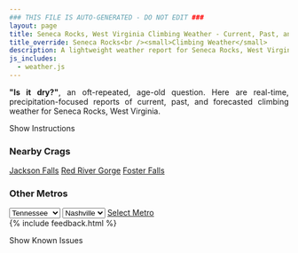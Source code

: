 ```yaml
---
### THIS FILE IS AUTO-GENERATED - DO NOT EDIT ###
layout: page
title: Seneca Rocks, West Virginia Climbing Weather - Current, Past, and Forecasted Report
title_override: Seneca Rocks<br /><small>Climbing Weather</small>
description: A lightweight weather report for Seneca Rocks, West Virginia. Optimized for slow internet connections.
js_includes:
  - weather.js
---
```


<section class="measure center lh-copy f5-ns f6 ph2 mv4" style="text-align: justify;">
<strong>"Is it dry?"</strong>, an oft-repeated, age-old question. Here are real-time,
precipitation-focused reports of current, past, and forecasted climbing weather for Seneca Rocks, West Virginia.
</section>

<p id="settings-toggle" class="mw5 b center tc hover-light-red black-70 pointer">Show Instructions</p>
<section id="settings" class="overflow-hidden" style="display:none;">
    <div class="mv2 ph2 center">
        <div class="fn f6 tc pv2">
            <p class="measure lh-copy center"><strong>Show/hide hourly forecasts</strong> by clicking the desired day.</p>
            <hr class="mw5 p0 mv2 o-60 b0 bt b--light-red light-red bg-light-red">
            <p class="measure lh-copy center"><strong>Current and Past conditions</strong> are measured by the nearest weather station. <strong>Forecast conditions</strong> are calculated and polled separately.</p>
            <hr class="mw5 p0 mv2 o-60 b0 bt b--light-red light-red bg-light-red">
            <p class="measure lh-copy center"><strong>Having issues?</strong> Try <a id="clear-cache" class="no-underline relative fancy-link light-red hover-light-red" href="#">clearing the local cache</a>.</p>
            <hr class="mw5 p0 mv2 o-60 b0 bt b--light-red light-red bg-light-red">
            <p class="measure lh-copy center">Weather data sourced from <a class="no-underline fancy-link relative light-red" target="_blank" href="https://www.weather.gov/documentation/services-web-api">weather.gov</a>.</p>
        </div>
    </div>
</section>
<section id="weather" data-crag="seneca-rocks-west-virginia" class="mv4-ns mv3 ph2 center"></section>
<section id="nearby" class="tc lh-copy">
  <h3>Nearby Crags</h3>
<a class="nowrap no-underline fancy-link relative light-red mh3" href="/crags/jackson-falls-illinois-weather.html">Jackson Falls</a>
<a class="nowrap no-underline fancy-link relative light-red mh3" href="/crags/red-river-gorge-kentucky-weather.html">Red River Gorge</a>
<a class="nowrap no-underline fancy-link relative light-red mh3" href="/crags/foster-falls-tennessee-weather.html">Foster Falls</a>
</section>
<section id="nearby" class="tc lh-copy">
  <h3>Other Metros</h3>
  <select class="ma1 bg-near-white pa2" id="stateSel">
    <option value="Texas">Texas</option>
    <option value="Washington">Washington</option>
    <option value="Colorado">Colorado</option>
    <option value="Tennessee" selected>Tennessee</option>
    <option value="Utah">Utah</option>
    <option value="California">California</option>
  </select>
  <select class="ma1 bg-near-white pa2" id="citySel">
    <option value="Nashville" selected>Nashville</option>
  </select>
  <a id="selectMetro" class="f6 link dim ph3 pv2 ma1 dib white bg-light-red" href="/crags/nashville-tennessee-weather.html">Select Metro</a>
  <script>
    var states = [];
    states["Texas"] = "Austin"
    states["Washington"] = "Seattle"
    states["Colorado"] = "Denver"
    states["Tennessee"] = "Nashville"
    states["Utah"] = "Salt Lake City"
    states["California"] = "San Francisco|Los Angeles"
  </script>
</section>
{% include feedback.html %}
<p id="issues-toggle" class="mw5 b center tc hover-light-red black-70 pointer">Show Known Issues</p>
<section id="issues" class="overflow-hidden tc f6">
</section>

<script>
  var weekly_LWX_14_57 = {"updated":"2020-12-27T08:46:32+00:00","units":"us","forecastGenerator":"BaselineForecastGenerator","generatedAt":"2020-12-27T08:56:16+00:00","updateTime":"2020-12-27T08:46:32+00:00","validTimes":"2020-12-27T02:00:00+00:00/P7DT23H","elevation":{"value":631.8504,"unitCode":"unit:m"},"periods":[{"number":1,"name":"Overnight","startTime":"2020-12-27T03:00:00-05:00","endTime":"2020-12-27T06:00:00-05:00","isDaytime":false,"temperature":17,"temperatureUnit":"F","temperatureTrend":null,"windSpeed":"7 mph","windDirection":"W","icon":"https://api.weather.gov/icons/land/night/bkn?size=medium","shortForecast":"Mostly Cloudy","detailedForecast":"Mostly cloudy, with a low around 17. West wind around 7 mph."},{"number":2,"name":"Sunday","startTime":"2020-12-27T06:00:00-05:00","endTime":"2020-12-27T18:00:00-05:00","isDaytime":true,"temperature":47,"temperatureUnit":"F","temperatureTrend":"falling","windSpeed":"5 mph","windDirection":"S","icon":"https://api.weather.gov/icons/land/day/sct?size=medium","shortForecast":"Mostly Sunny","detailedForecast":"Mostly sunny. High near 47, with temperatures falling to around 40 in the afternoon. South wind around 5 mph."},{"number":3,"name":"Sunday Night","startTime":"2020-12-27T18:00:00-05:00","endTime":"2020-12-28T06:00:00-05:00","isDaytime":false,"temperature":32,"temperatureUnit":"F","temperatureTrend":null,"windSpeed":"5 to 9 mph","windDirection":"SW","icon":"https://api.weather.gov/icons/land/night/bkn/rain_showers,30?size=medium","shortForecast":"Mostly Cloudy then Scattered Rain Showers","detailedForecast":"Scattered rain showers after 4am. Mostly cloudy, with a low around 32. Southwest wind 5 to 9 mph. Chance of precipitation is 30%."},{"number":4,"name":"Monday","startTime":"2020-12-28T06:00:00-05:00","endTime":"2020-12-28T18:00:00-05:00","isDaytime":true,"temperature":45,"temperatureUnit":"F","temperatureTrend":null,"windSpeed":"13 mph","windDirection":"W","icon":"https://api.weather.gov/icons/land/day/rain_showers,30?size=medium","shortForecast":"Scattered Rain Showers","detailedForecast":"Scattered rain showers. Partly sunny, with a high near 45. West wind around 13 mph, with gusts as high as 22 mph. Chance of precipitation is 30%."},{"number":5,"name":"Monday Night","startTime":"2020-12-28T18:00:00-05:00","endTime":"2020-12-29T06:00:00-05:00","isDaytime":false,"temperature":23,"temperatureUnit":"F","temperatureTrend":null,"windSpeed":"7 to 10 mph","windDirection":"W","icon":"https://api.weather.gov/icons/land/night/snow,30/snow,20?size=medium","shortForecast":"Scattered Rain And Snow Showers","detailedForecast":"Scattered rain showers before 7pm, then scattered rain and snow showers. Mostly cloudy, with a low around 23. West wind 7 to 10 mph. Chance of precipitation is 30%."},{"number":6,"name":"Tuesday","startTime":"2020-12-29T06:00:00-05:00","endTime":"2020-12-29T18:00:00-05:00","isDaytime":true,"temperature":33,"temperatureUnit":"F","temperatureTrend":null,"windSpeed":"3 to 8 mph","windDirection":"NW","icon":"https://api.weather.gov/icons/land/day/snow,20/few?size=medium","shortForecast":"Isolated Snow Showers then Sunny","detailedForecast":"Isolated snow showers before 7am. Sunny, with a high near 33. Chance of precipitation is 20%."},{"number":7,"name":"Tuesday Night","startTime":"2020-12-29T18:00:00-05:00","endTime":"2020-12-30T06:00:00-05:00","isDaytime":false,"temperature":20,"temperatureUnit":"F","temperatureTrend":null,"windSpeed":"2 to 7 mph","windDirection":"SE","icon":"https://api.weather.gov/icons/land/night/sct?size=medium","shortForecast":"Partly Cloudy","detailedForecast":"Partly cloudy, with a low around 20."},{"number":8,"name":"Wednesday","startTime":"2020-12-30T06:00:00-05:00","endTime":"2020-12-30T18:00:00-05:00","isDaytime":true,"temperature":43,"temperatureUnit":"F","temperatureTrend":null,"windSpeed":"6 to 12 mph","windDirection":"S","icon":"https://api.weather.gov/icons/land/day/bkn?size=medium","shortForecast":"Partly Sunny","detailedForecast":"Partly sunny, with a high near 43."},{"number":9,"name":"Wednesday Night","startTime":"2020-12-30T18:00:00-05:00","endTime":"2020-12-31T06:00:00-05:00","isDaytime":false,"temperature":34,"temperatureUnit":"F","temperatureTrend":null,"windSpeed":"13 mph","windDirection":"S","icon":"https://api.weather.gov/icons/land/night/rain?size=medium","shortForecast":"Slight Chance Light Rain","detailedForecast":"A slight chance of rain after 7pm. Mostly cloudy, with a low around 34."},{"number":10,"name":"Thursday","startTime":"2020-12-31T06:00:00-05:00","endTime":"2020-12-31T18:00:00-05:00","isDaytime":true,"temperature":55,"temperatureUnit":"F","temperatureTrend":null,"windSpeed":"13 mph","windDirection":"S","icon":"https://api.weather.gov/icons/land/day/rain,60/rain_showers,60?size=medium","shortForecast":"Slight Chance Light Rain then Rain Showers Likely","detailedForecast":"A slight chance of rain before 7am, then rain showers likely. Mostly cloudy, with a high near 55. Chance of precipitation is 60%."},{"number":11,"name":"Thursday Night","startTime":"2020-12-31T18:00:00-05:00","endTime":"2021-01-01T06:00:00-05:00","isDaytime":false,"temperature":43,"temperatureUnit":"F","temperatureTrend":null,"windSpeed":"10 to 14 mph","windDirection":"S","icon":"https://api.weather.gov/icons/land/night/rain_showers,90?size=medium","shortForecast":"Rain Showers","detailedForecast":"Rain showers. Mostly cloudy, with a low around 43. Chance of precipitation is 90%."},{"number":12,"name":"New Year's Day","startTime":"2021-01-01T06:00:00-05:00","endTime":"2021-01-01T18:00:00-05:00","isDaytime":true,"temperature":52,"temperatureUnit":"F","temperatureTrend":null,"windSpeed":"14 to 17 mph","windDirection":"SW","icon":"https://api.weather.gov/icons/land/day/rain_showers,90/rain_showers,60?size=medium","shortForecast":"Rain Showers","detailedForecast":"Rain showers. Partly sunny, with a high near 52. Chance of precipitation is 90%."},{"number":13,"name":"Friday Night","startTime":"2021-01-01T18:00:00-05:00","endTime":"2021-01-02T06:00:00-05:00","isDaytime":false,"temperature":29,"temperatureUnit":"F","temperatureTrend":null,"windSpeed":"14 mph","windDirection":"W","icon":"https://api.weather.gov/icons/land/night/snow,60/snow?size=medium","shortForecast":"Slight Chance Rain And Snow Showers","detailedForecast":"Rain showers likely before 7pm, then a slight chance of rain and snow showers. Partly cloudy, with a low around 29. Chance of precipitation is 60%."},{"number":14,"name":"Saturday","startTime":"2021-01-02T06:00:00-05:00","endTime":"2021-01-02T18:00:00-05:00","isDaytime":true,"temperature":41,"temperatureUnit":"F","temperatureTrend":null,"windSpeed":"12 mph","windDirection":"W","icon":"https://api.weather.gov/icons/land/day/snow/sct?size=medium","shortForecast":"Slight Chance Rain And Snow Showers then Mostly Sunny","detailedForecast":"A slight chance of rain and snow showers before 7am. Mostly sunny, with a high near 41."}]}
  var hourly_LWX_14_57 = {"@context":["https://geojson.org/geojson-ld/geojson-context.jsonld",{"@version":"1.1","wx":"https://api.weather.gov/ontology#","geo":"http://www.opengis.net/ont/geosparql#","unit":"http://codes.wmo.int/common/unit/","@vocab":"https://api.weather.gov/ontology#"}],"type":"Feature","geometry":{"type":"Polygon","coordinates":[[[-79.3972496,38.8393141],[-79.40051389999999,38.8173131],[-79.37227449999999,38.8147678],[-79.36900429999999,38.8367685],[-79.3972496,38.8393141]]]},"properties":{"updated":"2020-12-27T08:46:32+00:00","units":"us","forecastGenerator":"HourlyForecastGenerator","generatedAt":"2020-12-27T08:56:18+00:00","updateTime":"2020-12-27T08:46:32+00:00","validTimes":"2020-12-27T02:00:00+00:00/P7DT23H","elevation":{"value":631.8504,"unitCode":"unit:m"},"periods":[{"number":1,"name":"","startTime":"2020-12-27T03:00:00-05:00","endTime":"2020-12-27T04:00:00-05:00","isDaytime":false,"temperature":17,"temperatureUnit":"F","temperatureTrend":null,"windSpeed":"7 mph","windDirection":"W","icon":"https://api.weather.gov/icons/land/night/bkn?size=small","shortForecast":"Mostly Cloudy","detailedForecast":""},{"number":2,"name":"","startTime":"2020-12-27T04:00:00-05:00","endTime":"2020-12-27T05:00:00-05:00","isDaytime":false,"temperature":17,"temperatureUnit":"F","temperatureTrend":null,"windSpeed":"7 mph","windDirection":"W","icon":"https://api.weather.gov/icons/land/night/bkn?size=small","shortForecast":"Mostly Cloudy","detailedForecast":""},{"number":3,"name":"","startTime":"2020-12-27T05:00:00-05:00","endTime":"2020-12-27T06:00:00-05:00","isDaytime":false,"temperature":17,"temperatureUnit":"F","temperatureTrend":null,"windSpeed":"6 mph","windDirection":"W","icon":"https://api.weather.gov/icons/land/night/bkn?size=small","shortForecast":"Mostly Cloudy","detailedForecast":""},{"number":4,"name":"","startTime":"2020-12-27T06:00:00-05:00","endTime":"2020-12-27T07:00:00-05:00","isDaytime":true,"temperature":17,"temperatureUnit":"F","temperatureTrend":null,"windSpeed":"5 mph","windDirection":"SW","icon":"https://api.weather.gov/icons/land/day/bkn?size=small","shortForecast":"Mostly Cloudy","detailedForecast":""},{"number":5,"name":"","startTime":"2020-12-27T07:00:00-05:00","endTime":"2020-12-27T08:00:00-05:00","isDaytime":true,"temperature":23,"temperatureUnit":"F","temperatureTrend":null,"windSpeed":"3 mph","windDirection":"SW","icon":"https://api.weather.gov/icons/land/day/bkn?size=small","shortForecast":"Partly Sunny","detailedForecast":""},{"number":6,"name":"","startTime":"2020-12-27T08:00:00-05:00","endTime":"2020-12-27T09:00:00-05:00","isDaytime":true,"temperature":25,"temperatureUnit":"F","temperatureTrend":null,"windSpeed":"3 mph","windDirection":"SW","icon":"https://api.weather.gov/icons/land/day/sct?size=small","shortForecast":"Mostly Sunny","detailedForecast":""},{"number":7,"name":"","startTime":"2020-12-27T09:00:00-05:00","endTime":"2020-12-27T10:00:00-05:00","isDaytime":true,"temperature":29,"temperatureUnit":"F","temperatureTrend":null,"windSpeed":"3 mph","windDirection":"SW","icon":"https://api.weather.gov/icons/land/day/sct?size=small","shortForecast":"Mostly Sunny","detailedForecast":""},{"number":8,"name":"","startTime":"2020-12-27T10:00:00-05:00","endTime":"2020-12-27T11:00:00-05:00","isDaytime":true,"temperature":33,"temperatureUnit":"F","temperatureTrend":null,"windSpeed":"3 mph","windDirection":"S","icon":"https://api.weather.gov/icons/land/day/few?size=small","shortForecast":"Sunny","detailedForecast":""},{"number":9,"name":"","startTime":"2020-12-27T11:00:00-05:00","endTime":"2020-12-27T12:00:00-05:00","isDaytime":true,"temperature":38,"temperatureUnit":"F","temperatureTrend":null,"windSpeed":"3 mph","windDirection":"S","icon":"https://api.weather.gov/icons/land/day/few?size=small","shortForecast":"Sunny","detailedForecast":""},{"number":10,"name":"","startTime":"2020-12-27T12:00:00-05:00","endTime":"2020-12-27T13:00:00-05:00","isDaytime":true,"temperature":41,"temperatureUnit":"F","temperatureTrend":null,"windSpeed":"5 mph","windDirection":"S","icon":"https://api.weather.gov/icons/land/day/few?size=small","shortForecast":"Sunny","detailedForecast":""},{"number":11,"name":"","startTime":"2020-12-27T13:00:00-05:00","endTime":"2020-12-27T14:00:00-05:00","isDaytime":true,"temperature":44,"temperatureUnit":"F","temperatureTrend":null,"windSpeed":"5 mph","windDirection":"S","icon":"https://api.weather.gov/icons/land/day/few?size=small","shortForecast":"Sunny","detailedForecast":""},{"number":12,"name":"","startTime":"2020-12-27T14:00:00-05:00","endTime":"2020-12-27T15:00:00-05:00","isDaytime":true,"temperature":45,"temperatureUnit":"F","temperatureTrend":null,"windSpeed":"5 mph","windDirection":"S","icon":"https://api.weather.gov/icons/land/day/few?size=small","shortForecast":"Sunny","detailedForecast":""},{"number":13,"name":"","startTime":"2020-12-27T15:00:00-05:00","endTime":"2020-12-27T16:00:00-05:00","isDaytime":true,"temperature":45,"temperatureUnit":"F","temperatureTrend":null,"windSpeed":"5 mph","windDirection":"S","icon":"https://api.weather.gov/icons/land/day/few?size=small","shortForecast":"Sunny","detailedForecast":""},{"number":14,"name":"","startTime":"2020-12-27T16:00:00-05:00","endTime":"2020-12-27T17:00:00-05:00","isDaytime":true,"temperature":43,"temperatureUnit":"F","temperatureTrend":null,"windSpeed":"5 mph","windDirection":"SE","icon":"https://api.weather.gov/icons/land/day/few?size=small","shortForecast":"Sunny","detailedForecast":""},{"number":15,"name":"","startTime":"2020-12-27T17:00:00-05:00","endTime":"2020-12-27T18:00:00-05:00","isDaytime":true,"temperature":40,"temperatureUnit":"F","temperatureTrend":null,"windSpeed":"5 mph","windDirection":"S","icon":"https://api.weather.gov/icons/land/day/few?size=small","shortForecast":"Sunny","detailedForecast":""},{"number":16,"name":"","startTime":"2020-12-27T18:00:00-05:00","endTime":"2020-12-27T19:00:00-05:00","isDaytime":false,"temperature":37,"temperatureUnit":"F","temperatureTrend":null,"windSpeed":"5 mph","windDirection":"S","icon":"https://api.weather.gov/icons/land/night/few?size=small","shortForecast":"Mostly Clear","detailedForecast":""},{"number":17,"name":"","startTime":"2020-12-27T19:00:00-05:00","endTime":"2020-12-27T20:00:00-05:00","isDaytime":false,"temperature":35,"temperatureUnit":"F","temperatureTrend":null,"windSpeed":"5 mph","windDirection":"S","icon":"https://api.weather.gov/icons/land/night/sct?size=small","shortForecast":"Partly Cloudy","detailedForecast":""},{"number":18,"name":"","startTime":"2020-12-27T20:00:00-05:00","endTime":"2020-12-27T21:00:00-05:00","isDaytime":false,"temperature":34,"temperatureUnit":"F","temperatureTrend":null,"windSpeed":"5 mph","windDirection":"S","icon":"https://api.weather.gov/icons/land/night/sct?size=small","shortForecast":"Partly Cloudy","detailedForecast":""},{"number":19,"name":"","startTime":"2020-12-27T21:00:00-05:00","endTime":"2020-12-27T22:00:00-05:00","isDaytime":false,"temperature":34,"temperatureUnit":"F","temperatureTrend":null,"windSpeed":"6 mph","windDirection":"S","icon":"https://api.weather.gov/icons/land/night/bkn?size=small","shortForecast":"Mostly Cloudy","detailedForecast":""},{"number":20,"name":"","startTime":"2020-12-27T22:00:00-05:00","endTime":"2020-12-27T23:00:00-05:00","isDaytime":false,"temperature":34,"temperatureUnit":"F","temperatureTrend":null,"windSpeed":"6 mph","windDirection":"S","icon":"https://api.weather.gov/icons/land/night/bkn?size=small","shortForecast":"Mostly Cloudy","detailedForecast":""},{"number":21,"name":"","startTime":"2020-12-27T23:00:00-05:00","endTime":"2020-12-28T00:00:00-05:00","isDaytime":false,"temperature":35,"temperatureUnit":"F","temperatureTrend":null,"windSpeed":"7 mph","windDirection":"S","icon":"https://api.weather.gov/icons/land/night/bkn?size=small","shortForecast":"Mostly Cloudy","detailedForecast":""},{"number":22,"name":"","startTime":"2020-12-28T00:00:00-05:00","endTime":"2020-12-28T01:00:00-05:00","isDaytime":false,"temperature":35,"temperatureUnit":"F","temperatureTrend":null,"windSpeed":"7 mph","windDirection":"S","icon":"https://api.weather.gov/icons/land/night/bkn?size=small","shortForecast":"Mostly Cloudy","detailedForecast":""},{"number":23,"name":"","startTime":"2020-12-28T01:00:00-05:00","endTime":"2020-12-28T02:00:00-05:00","isDaytime":false,"temperature":36,"temperatureUnit":"F","temperatureTrend":null,"windSpeed":"8 mph","windDirection":"S","icon":"https://api.weather.gov/icons/land/night/bkn?size=small","shortForecast":"Mostly Cloudy","detailedForecast":""},{"number":24,"name":"","startTime":"2020-12-28T02:00:00-05:00","endTime":"2020-12-28T03:00:00-05:00","isDaytime":false,"temperature":35,"temperatureUnit":"F","temperatureTrend":null,"windSpeed":"8 mph","windDirection":"SW","icon":"https://api.weather.gov/icons/land/night/bkn?size=small","shortForecast":"Mostly Cloudy","detailedForecast":""},{"number":25,"name":"","startTime":"2020-12-28T03:00:00-05:00","endTime":"2020-12-28T04:00:00-05:00","isDaytime":false,"temperature":37,"temperatureUnit":"F","temperatureTrend":null,"windSpeed":"9 mph","windDirection":"SW","icon":"https://api.weather.gov/icons/land/night/bkn?size=small","shortForecast":"Mostly Cloudy","detailedForecast":""},{"number":26,"name":"","startTime":"2020-12-28T04:00:00-05:00","endTime":"2020-12-28T05:00:00-05:00","isDaytime":false,"temperature":37,"temperatureUnit":"F","temperatureTrend":null,"windSpeed":"9 mph","windDirection":"SW","icon":"https://api.weather.gov/icons/land/night/rain_showers?size=small","shortForecast":"Scattered Rain Showers","detailedForecast":""},{"number":27,"name":"","startTime":"2020-12-28T05:00:00-05:00","endTime":"2020-12-28T06:00:00-05:00","isDaytime":false,"temperature":37,"temperatureUnit":"F","temperatureTrend":null,"windSpeed":"9 mph","windDirection":"SW","icon":"https://api.weather.gov/icons/land/night/rain_showers?size=small","shortForecast":"Scattered Rain Showers","detailedForecast":""},{"number":28,"name":"","startTime":"2020-12-28T06:00:00-05:00","endTime":"2020-12-28T07:00:00-05:00","isDaytime":true,"temperature":38,"temperatureUnit":"F","temperatureTrend":null,"windSpeed":"10 mph","windDirection":"SW","icon":"https://api.weather.gov/icons/land/day/rain_showers?size=small","shortForecast":"Scattered Rain Showers","detailedForecast":""},{"number":29,"name":"","startTime":"2020-12-28T07:00:00-05:00","endTime":"2020-12-28T08:00:00-05:00","isDaytime":true,"temperature":38,"temperatureUnit":"F","temperatureTrend":null,"windSpeed":"10 mph","windDirection":"W","icon":"https://api.weather.gov/icons/land/day/rain_showers?size=small","shortForecast":"Scattered Rain Showers","detailedForecast":""},{"number":30,"name":"","startTime":"2020-12-28T08:00:00-05:00","endTime":"2020-12-28T09:00:00-05:00","isDaytime":true,"temperature":39,"temperatureUnit":"F","temperatureTrend":null,"windSpeed":"10 mph","windDirection":"W","icon":"https://api.weather.gov/icons/land/day/rain_showers?size=small","shortForecast":"Scattered Rain Showers","detailedForecast":""},{"number":31,"name":"","startTime":"2020-12-28T09:00:00-05:00","endTime":"2020-12-28T10:00:00-05:00","isDaytime":true,"temperature":41,"temperatureUnit":"F","temperatureTrend":null,"windSpeed":"12 mph","windDirection":"W","icon":"https://api.weather.gov/icons/land/day/rain_showers?size=small","shortForecast":"Scattered Rain Showers","detailedForecast":""},{"number":32,"name":"","startTime":"2020-12-28T10:00:00-05:00","endTime":"2020-12-28T11:00:00-05:00","isDaytime":true,"temperature":42,"temperatureUnit":"F","temperatureTrend":null,"windSpeed":"12 mph","windDirection":"W","icon":"https://api.weather.gov/icons/land/day/rain_showers?size=small","shortForecast":"Scattered Rain Showers","detailedForecast":""},{"number":33,"name":"","startTime":"2020-12-28T11:00:00-05:00","endTime":"2020-12-28T12:00:00-05:00","isDaytime":true,"temperature":43,"temperatureUnit":"F","temperatureTrend":null,"windSpeed":"12 mph","windDirection":"W","icon":"https://api.weather.gov/icons/land/day/rain_showers?size=small","shortForecast":"Scattered Rain Showers","detailedForecast":""},{"number":34,"name":"","startTime":"2020-12-28T12:00:00-05:00","endTime":"2020-12-28T13:00:00-05:00","isDaytime":true,"temperature":43,"temperatureUnit":"F","temperatureTrend":null,"windSpeed":"13 mph","windDirection":"W","icon":"https://api.weather.gov/icons/land/day/rain_showers?size=small","shortForecast":"Scattered Rain Showers","detailedForecast":""},{"number":35,"name":"","startTime":"2020-12-28T13:00:00-05:00","endTime":"2020-12-28T14:00:00-05:00","isDaytime":true,"temperature":43,"temperatureUnit":"F","temperatureTrend":null,"windSpeed":"13 mph","windDirection":"W","icon":"https://api.weather.gov/icons/land/day/rain_showers?size=small","shortForecast":"Scattered Rain Showers","detailedForecast":""},{"number":36,"name":"","startTime":"2020-12-28T14:00:00-05:00","endTime":"2020-12-28T15:00:00-05:00","isDaytime":true,"temperature":43,"temperatureUnit":"F","temperatureTrend":null,"windSpeed":"13 mph","windDirection":"W","icon":"https://api.weather.gov/icons/land/day/rain_showers?size=small","shortForecast":"Scattered Rain Showers","detailedForecast":""},{"number":37,"name":"","startTime":"2020-12-28T15:00:00-05:00","endTime":"2020-12-28T16:00:00-05:00","isDaytime":true,"temperature":43,"temperatureUnit":"F","temperatureTrend":null,"windSpeed":"12 mph","windDirection":"W","icon":"https://api.weather.gov/icons/land/day/rain_showers?size=small","shortForecast":"Scattered Rain Showers","detailedForecast":""},{"number":38,"name":"","startTime":"2020-12-28T16:00:00-05:00","endTime":"2020-12-28T17:00:00-05:00","isDaytime":true,"temperature":42,"temperatureUnit":"F","temperatureTrend":null,"windSpeed":"12 mph","windDirection":"W","icon":"https://api.weather.gov/icons/land/day/rain_showers?size=small","shortForecast":"Scattered Rain Showers","detailedForecast":""},{"number":39,"name":"","startTime":"2020-12-28T17:00:00-05:00","endTime":"2020-12-28T18:00:00-05:00","isDaytime":true,"temperature":40,"temperatureUnit":"F","temperatureTrend":null,"windSpeed":"12 mph","windDirection":"W","icon":"https://api.weather.gov/icons/land/day/rain_showers?size=small","shortForecast":"Scattered Rain Showers","detailedForecast":""},{"number":40,"name":"","startTime":"2020-12-28T18:00:00-05:00","endTime":"2020-12-28T19:00:00-05:00","isDaytime":false,"temperature":38,"temperatureUnit":"F","temperatureTrend":null,"windSpeed":"10 mph","windDirection":"W","icon":"https://api.weather.gov/icons/land/night/rain_showers?size=small","shortForecast":"Scattered Rain Showers","detailedForecast":""},{"number":41,"name":"","startTime":"2020-12-28T19:00:00-05:00","endTime":"2020-12-28T20:00:00-05:00","isDaytime":false,"temperature":36,"temperatureUnit":"F","temperatureTrend":null,"windSpeed":"10 mph","windDirection":"W","icon":"https://api.weather.gov/icons/land/night/snow?size=small","shortForecast":"Scattered Rain And Snow Showers","detailedForecast":""},{"number":42,"name":"","startTime":"2020-12-28T20:00:00-05:00","endTime":"2020-12-28T21:00:00-05:00","isDaytime":false,"temperature":34,"temperatureUnit":"F","temperatureTrend":null,"windSpeed":"10 mph","windDirection":"W","icon":"https://api.weather.gov/icons/land/night/snow?size=small","shortForecast":"Scattered Snow Showers","detailedForecast":""},{"number":43,"name":"","startTime":"2020-12-28T21:00:00-05:00","endTime":"2020-12-28T22:00:00-05:00","isDaytime":false,"temperature":33,"temperatureUnit":"F","temperatureTrend":null,"windSpeed":"9 mph","windDirection":"W","icon":"https://api.weather.gov/icons/land/night/snow?size=small","shortForecast":"Scattered Snow Showers","detailedForecast":""},{"number":44,"name":"","startTime":"2020-12-28T22:00:00-05:00","endTime":"2020-12-28T23:00:00-05:00","isDaytime":false,"temperature":32,"temperatureUnit":"F","temperatureTrend":null,"windSpeed":"9 mph","windDirection":"W","icon":"https://api.weather.gov/icons/land/night/snow?size=small","shortForecast":"Isolated Snow Showers","detailedForecast":""},{"number":45,"name":"","startTime":"2020-12-28T23:00:00-05:00","endTime":"2020-12-29T00:00:00-05:00","isDaytime":false,"temperature":31,"temperatureUnit":"F","temperatureTrend":null,"windSpeed":"8 mph","windDirection":"W","icon":"https://api.weather.gov/icons/land/night/snow?size=small","shortForecast":"Isolated Snow Showers","detailedForecast":""},{"number":46,"name":"","startTime":"2020-12-29T00:00:00-05:00","endTime":"2020-12-29T01:00:00-05:00","isDaytime":false,"temperature":30,"temperatureUnit":"F","temperatureTrend":null,"windSpeed":"7 mph","windDirection":"W","icon":"https://api.weather.gov/icons/land/night/snow?size=small","shortForecast":"Isolated Snow Showers","detailedForecast":""},{"number":47,"name":"","startTime":"2020-12-29T01:00:00-05:00","endTime":"2020-12-29T02:00:00-05:00","isDaytime":false,"temperature":29,"temperatureUnit":"F","temperatureTrend":null,"windSpeed":"7 mph","windDirection":"W","icon":"https://api.weather.gov/icons/land/night/snow?size=small","shortForecast":"Isolated Snow Showers","detailedForecast":""},{"number":48,"name":"","startTime":"2020-12-29T02:00:00-05:00","endTime":"2020-12-29T03:00:00-05:00","isDaytime":false,"temperature":28,"temperatureUnit":"F","temperatureTrend":null,"windSpeed":"8 mph","windDirection":"W","icon":"https://api.weather.gov/icons/land/night/snow?size=small","shortForecast":"Isolated Snow Showers","detailedForecast":""},{"number":49,"name":"","startTime":"2020-12-29T03:00:00-05:00","endTime":"2020-12-29T04:00:00-05:00","isDaytime":false,"temperature":27,"temperatureUnit":"F","temperatureTrend":null,"windSpeed":"9 mph","windDirection":"W","icon":"https://api.weather.gov/icons/land/night/snow?size=small","shortForecast":"Isolated Snow Showers","detailedForecast":""},{"number":50,"name":"","startTime":"2020-12-29T04:00:00-05:00","endTime":"2020-12-29T05:00:00-05:00","isDaytime":false,"temperature":26,"temperatureUnit":"F","temperatureTrend":null,"windSpeed":"10 mph","windDirection":"W","icon":"https://api.weather.gov/icons/land/night/snow?size=small","shortForecast":"Isolated Snow Showers","detailedForecast":""},{"number":51,"name":"","startTime":"2020-12-29T05:00:00-05:00","endTime":"2020-12-29T06:00:00-05:00","isDaytime":false,"temperature":25,"temperatureUnit":"F","temperatureTrend":null,"windSpeed":"9 mph","windDirection":"NW","icon":"https://api.weather.gov/icons/land/night/snow?size=small","shortForecast":"Isolated Snow Showers","detailedForecast":""},{"number":52,"name":"","startTime":"2020-12-29T06:00:00-05:00","endTime":"2020-12-29T07:00:00-05:00","isDaytime":true,"temperature":23,"temperatureUnit":"F","temperatureTrend":null,"windSpeed":"8 mph","windDirection":"NW","icon":"https://api.weather.gov/icons/land/day/snow?size=small","shortForecast":"Isolated Snow Showers","detailedForecast":""},{"number":53,"name":"","startTime":"2020-12-29T07:00:00-05:00","endTime":"2020-12-29T08:00:00-05:00","isDaytime":true,"temperature":23,"temperatureUnit":"F","temperatureTrend":null,"windSpeed":"7 mph","windDirection":"NW","icon":"https://api.weather.gov/icons/land/day/sct?size=small","shortForecast":"Mostly Sunny","detailedForecast":""},{"number":54,"name":"","startTime":"2020-12-29T08:00:00-05:00","endTime":"2020-12-29T09:00:00-05:00","isDaytime":true,"temperature":24,"temperatureUnit":"F","temperatureTrend":null,"windSpeed":"7 mph","windDirection":"NW","icon":"https://api.weather.gov/icons/land/day/sct?size=small","shortForecast":"Mostly Sunny","detailedForecast":""},{"number":55,"name":"","startTime":"2020-12-29T09:00:00-05:00","endTime":"2020-12-29T10:00:00-05:00","isDaytime":true,"temperature":25,"temperatureUnit":"F","temperatureTrend":null,"windSpeed":"8 mph","windDirection":"NW","icon":"https://api.weather.gov/icons/land/day/few?size=small","shortForecast":"Sunny","detailedForecast":""},{"number":56,"name":"","startTime":"2020-12-29T10:00:00-05:00","endTime":"2020-12-29T11:00:00-05:00","isDaytime":true,"temperature":27,"temperatureUnit":"F","temperatureTrend":null,"windSpeed":"8 mph","windDirection":"NW","icon":"https://api.weather.gov/icons/land/day/few?size=small","shortForecast":"Sunny","detailedForecast":""},{"number":57,"name":"","startTime":"2020-12-29T11:00:00-05:00","endTime":"2020-12-29T12:00:00-05:00","isDaytime":true,"temperature":29,"temperatureUnit":"F","temperatureTrend":null,"windSpeed":"8 mph","windDirection":"NW","icon":"https://api.weather.gov/icons/land/day/few?size=small","shortForecast":"Sunny","detailedForecast":""},{"number":58,"name":"","startTime":"2020-12-29T12:00:00-05:00","endTime":"2020-12-29T13:00:00-05:00","isDaytime":true,"temperature":30,"temperatureUnit":"F","temperatureTrend":null,"windSpeed":"8 mph","windDirection":"NW","icon":"https://api.weather.gov/icons/land/day/few?size=small","shortForecast":"Sunny","detailedForecast":""},{"number":59,"name":"","startTime":"2020-12-29T13:00:00-05:00","endTime":"2020-12-29T14:00:00-05:00","isDaytime":true,"temperature":31,"temperatureUnit":"F","temperatureTrend":null,"windSpeed":"7 mph","windDirection":"NW","icon":"https://api.weather.gov/icons/land/day/few?size=small","shortForecast":"Sunny","detailedForecast":""},{"number":60,"name":"","startTime":"2020-12-29T14:00:00-05:00","endTime":"2020-12-29T15:00:00-05:00","isDaytime":true,"temperature":32,"temperatureUnit":"F","temperatureTrend":null,"windSpeed":"6 mph","windDirection":"NW","icon":"https://api.weather.gov/icons/land/day/few?size=small","shortForecast":"Sunny","detailedForecast":""},{"number":61,"name":"","startTime":"2020-12-29T15:00:00-05:00","endTime":"2020-12-29T16:00:00-05:00","isDaytime":true,"temperature":32,"temperatureUnit":"F","temperatureTrend":null,"windSpeed":"6 mph","windDirection":"NW","icon":"https://api.weather.gov/icons/land/day/skc?size=small","shortForecast":"Sunny","detailedForecast":""},{"number":62,"name":"","startTime":"2020-12-29T16:00:00-05:00","endTime":"2020-12-29T17:00:00-05:00","isDaytime":true,"temperature":31,"temperatureUnit":"F","temperatureTrend":null,"windSpeed":"5 mph","windDirection":"NW","icon":"https://api.weather.gov/icons/land/day/skc?size=small","shortForecast":"Sunny","detailedForecast":""},{"number":63,"name":"","startTime":"2020-12-29T17:00:00-05:00","endTime":"2020-12-29T18:00:00-05:00","isDaytime":true,"temperature":29,"temperatureUnit":"F","temperatureTrend":null,"windSpeed":"3 mph","windDirection":"N","icon":"https://api.weather.gov/icons/land/day/skc?size=small","shortForecast":"Sunny","detailedForecast":""},{"number":64,"name":"","startTime":"2020-12-29T18:00:00-05:00","endTime":"2020-12-29T19:00:00-05:00","isDaytime":false,"temperature":27,"temperatureUnit":"F","temperatureTrend":null,"windSpeed":"2 mph","windDirection":"NE","icon":"https://api.weather.gov/icons/land/night/few?size=small","shortForecast":"Mostly Clear","detailedForecast":""},{"number":65,"name":"","startTime":"2020-12-29T19:00:00-05:00","endTime":"2020-12-29T20:00:00-05:00","isDaytime":false,"temperature":25,"temperatureUnit":"F","temperatureTrend":null,"windSpeed":"2 mph","windDirection":"E","icon":"https://api.weather.gov/icons/land/night/few?size=small","shortForecast":"Mostly Clear","detailedForecast":""},{"number":66,"name":"","startTime":"2020-12-29T20:00:00-05:00","endTime":"2020-12-29T21:00:00-05:00","isDaytime":false,"temperature":24,"temperatureUnit":"F","temperatureTrend":null,"windSpeed":"3 mph","windDirection":"E","icon":"https://api.weather.gov/icons/land/night/few?size=small","shortForecast":"Mostly Clear","detailedForecast":""},{"number":67,"name":"","startTime":"2020-12-29T21:00:00-05:00","endTime":"2020-12-29T22:00:00-05:00","isDaytime":false,"temperature":23,"temperatureUnit":"F","temperatureTrend":null,"windSpeed":"5 mph","windDirection":"S","icon":"https://api.weather.gov/icons/land/night/few?size=small","shortForecast":"Mostly Clear","detailedForecast":""},{"number":68,"name":"","startTime":"2020-12-29T22:00:00-05:00","endTime":"2020-12-29T23:00:00-05:00","isDaytime":false,"temperature":23,"temperatureUnit":"F","temperatureTrend":null,"windSpeed":"6 mph","windDirection":"S","icon":"https://api.weather.gov/icons/land/night/few?size=small","shortForecast":"Mostly Clear","detailedForecast":""},{"number":69,"name":"","startTime":"2020-12-29T23:00:00-05:00","endTime":"2020-12-30T00:00:00-05:00","isDaytime":false,"temperature":23,"temperatureUnit":"F","temperatureTrend":null,"windSpeed":"6 mph","windDirection":"S","icon":"https://api.weather.gov/icons/land/night/sct?size=small","shortForecast":"Partly Cloudy","detailedForecast":""},{"number":70,"name":"","startTime":"2020-12-30T00:00:00-05:00","endTime":"2020-12-30T01:00:00-05:00","isDaytime":false,"temperature":23,"temperatureUnit":"F","temperatureTrend":null,"windSpeed":"5 mph","windDirection":"S","icon":"https://api.weather.gov/icons/land/night/sct?size=small","shortForecast":"Partly Cloudy","detailedForecast":""},{"number":71,"name":"","startTime":"2020-12-30T01:00:00-05:00","endTime":"2020-12-30T02:00:00-05:00","isDaytime":false,"temperature":23,"temperatureUnit":"F","temperatureTrend":null,"windSpeed":"5 mph","windDirection":"SE","icon":"https://api.weather.gov/icons/land/night/sct?size=small","shortForecast":"Partly Cloudy","detailedForecast":""},{"number":72,"name":"","startTime":"2020-12-30T02:00:00-05:00","endTime":"2020-12-30T03:00:00-05:00","isDaytime":false,"temperature":23,"temperatureUnit":"F","temperatureTrend":null,"windSpeed":"5 mph","windDirection":"S","icon":"https://api.weather.gov/icons/land/night/sct?size=small","shortForecast":"Partly Cloudy","detailedForecast":""},{"number":73,"name":"","startTime":"2020-12-30T03:00:00-05:00","endTime":"2020-12-30T04:00:00-05:00","isDaytime":false,"temperature":24,"temperatureUnit":"F","temperatureTrend":null,"windSpeed":"5 mph","windDirection":"S","icon":"https://api.weather.gov/icons/land/night/sct?size=small","shortForecast":"Partly Cloudy","detailedForecast":""},{"number":74,"name":"","startTime":"2020-12-30T04:00:00-05:00","endTime":"2020-12-30T05:00:00-05:00","isDaytime":false,"temperature":24,"temperatureUnit":"F","temperatureTrend":null,"windSpeed":"6 mph","windDirection":"S","icon":"https://api.weather.gov/icons/land/night/sct?size=small","shortForecast":"Partly Cloudy","detailedForecast":""},{"number":75,"name":"","startTime":"2020-12-30T05:00:00-05:00","endTime":"2020-12-30T06:00:00-05:00","isDaytime":false,"temperature":24,"temperatureUnit":"F","temperatureTrend":null,"windSpeed":"7 mph","windDirection":"S","icon":"https://api.weather.gov/icons/land/night/bkn?size=small","shortForecast":"Mostly Cloudy","detailedForecast":""},{"number":76,"name":"","startTime":"2020-12-30T06:00:00-05:00","endTime":"2020-12-30T07:00:00-05:00","isDaytime":true,"temperature":24,"temperatureUnit":"F","temperatureTrend":null,"windSpeed":"7 mph","windDirection":"S","icon":"https://api.weather.gov/icons/land/day/bkn?size=small","shortForecast":"Partly Sunny","detailedForecast":""},{"number":77,"name":"","startTime":"2020-12-30T07:00:00-05:00","endTime":"2020-12-30T08:00:00-05:00","isDaytime":true,"temperature":25,"temperatureUnit":"F","temperatureTrend":null,"windSpeed":"6 mph","windDirection":"S","icon":"https://api.weather.gov/icons/land/day/bkn?size=small","shortForecast":"Partly Sunny","detailedForecast":""},{"number":78,"name":"","startTime":"2020-12-30T08:00:00-05:00","endTime":"2020-12-30T09:00:00-05:00","isDaytime":true,"temperature":28,"temperatureUnit":"F","temperatureTrend":null,"windSpeed":"7 mph","windDirection":"S","icon":"https://api.weather.gov/icons/land/day/bkn?size=small","shortForecast":"Partly Sunny","detailedForecast":""},{"number":79,"name":"","startTime":"2020-12-30T09:00:00-05:00","endTime":"2020-12-30T10:00:00-05:00","isDaytime":true,"temperature":30,"temperatureUnit":"F","temperatureTrend":null,"windSpeed":"8 mph","windDirection":"S","icon":"https://api.weather.gov/icons/land/day/bkn?size=small","shortForecast":"Partly Sunny","detailedForecast":""},{"number":80,"name":"","startTime":"2020-12-30T10:00:00-05:00","endTime":"2020-12-30T11:00:00-05:00","isDaytime":true,"temperature":33,"temperatureUnit":"F","temperatureTrend":null,"windSpeed":"9 mph","windDirection":"S","icon":"https://api.weather.gov/icons/land/day/bkn?size=small","shortForecast":"Partly Sunny","detailedForecast":""},{"number":81,"name":"","startTime":"2020-12-30T11:00:00-05:00","endTime":"2020-12-30T12:00:00-05:00","isDaytime":true,"temperature":36,"temperatureUnit":"F","temperatureTrend":null,"windSpeed":"10 mph","windDirection":"S","icon":"https://api.weather.gov/icons/land/day/bkn?size=small","shortForecast":"Partly Sunny","detailedForecast":""},{"number":82,"name":"","startTime":"2020-12-30T12:00:00-05:00","endTime":"2020-12-30T13:00:00-05:00","isDaytime":true,"temperature":38,"temperatureUnit":"F","temperatureTrend":null,"windSpeed":"12 mph","windDirection":"S","icon":"https://api.weather.gov/icons/land/day/bkn?size=small","shortForecast":"Partly Sunny","detailedForecast":""},{"number":83,"name":"","startTime":"2020-12-30T13:00:00-05:00","endTime":"2020-12-30T14:00:00-05:00","isDaytime":true,"temperature":40,"temperatureUnit":"F","temperatureTrend":null,"windSpeed":"12 mph","windDirection":"S","icon":"https://api.weather.gov/icons/land/day/bkn?size=small","shortForecast":"Partly Sunny","detailedForecast":""},{"number":84,"name":"","startTime":"2020-12-30T14:00:00-05:00","endTime":"2020-12-30T15:00:00-05:00","isDaytime":true,"temperature":41,"temperatureUnit":"F","temperatureTrend":null,"windSpeed":"12 mph","windDirection":"S","icon":"https://api.weather.gov/icons/land/day/bkn?size=small","shortForecast":"Partly Sunny","detailedForecast":""},{"number":85,"name":"","startTime":"2020-12-30T15:00:00-05:00","endTime":"2020-12-30T16:00:00-05:00","isDaytime":true,"temperature":41,"temperatureUnit":"F","temperatureTrend":null,"windSpeed":"12 mph","windDirection":"S","icon":"https://api.weather.gov/icons/land/day/bkn?size=small","shortForecast":"Partly Sunny","detailedForecast":""},{"number":86,"name":"","startTime":"2020-12-30T16:00:00-05:00","endTime":"2020-12-30T17:00:00-05:00","isDaytime":true,"temperature":41,"temperatureUnit":"F","temperatureTrend":null,"windSpeed":"12 mph","windDirection":"S","icon":"https://api.weather.gov/icons/land/day/bkn?size=small","shortForecast":"Partly Sunny","detailedForecast":""},{"number":87,"name":"","startTime":"2020-12-30T17:00:00-05:00","endTime":"2020-12-30T18:00:00-05:00","isDaytime":true,"temperature":40,"temperatureUnit":"F","temperatureTrend":null,"windSpeed":"12 mph","windDirection":"S","icon":"https://api.weather.gov/icons/land/day/bkn?size=small","shortForecast":"Partly Sunny","detailedForecast":""},{"number":88,"name":"","startTime":"2020-12-30T18:00:00-05:00","endTime":"2020-12-30T19:00:00-05:00","isDaytime":false,"temperature":38,"temperatureUnit":"F","temperatureTrend":null,"windSpeed":"10 mph","windDirection":"S","icon":"https://api.weather.gov/icons/land/night/bkn?size=small","shortForecast":"Mostly Cloudy","detailedForecast":""},{"number":89,"name":"","startTime":"2020-12-30T19:00:00-05:00","endTime":"2020-12-30T20:00:00-05:00","isDaytime":false,"temperature":37,"temperatureUnit":"F","temperatureTrend":null,"windSpeed":"10 mph","windDirection":"S","icon":"https://api.weather.gov/icons/land/night/rain?size=small","shortForecast":"Slight Chance Light Rain","detailedForecast":""},{"number":90,"name":"","startTime":"2020-12-30T20:00:00-05:00","endTime":"2020-12-30T21:00:00-05:00","isDaytime":false,"temperature":37,"temperatureUnit":"F","temperatureTrend":null,"windSpeed":"12 mph","windDirection":"S","icon":"https://api.weather.gov/icons/land/night/rain?size=small","shortForecast":"Slight Chance Light Rain","detailedForecast":""},{"number":91,"name":"","startTime":"2020-12-30T21:00:00-05:00","endTime":"2020-12-30T22:00:00-05:00","isDaytime":false,"temperature":37,"temperatureUnit":"F","temperatureTrend":null,"windSpeed":"12 mph","windDirection":"S","icon":"https://api.weather.gov/icons/land/night/rain?size=small","shortForecast":"Slight Chance Light Rain","detailedForecast":""},{"number":92,"name":"","startTime":"2020-12-30T22:00:00-05:00","endTime":"2020-12-30T23:00:00-05:00","isDaytime":false,"temperature":38,"temperatureUnit":"F","temperatureTrend":null,"windSpeed":"13 mph","windDirection":"S","icon":"https://api.weather.gov/icons/land/night/rain?size=small","shortForecast":"Slight Chance Light Rain","detailedForecast":""},{"number":93,"name":"","startTime":"2020-12-30T23:00:00-05:00","endTime":"2020-12-31T00:00:00-05:00","isDaytime":false,"temperature":39,"temperatureUnit":"F","temperatureTrend":null,"windSpeed":"13 mph","windDirection":"S","icon":"https://api.weather.gov/icons/land/night/rain?size=small","shortForecast":"Slight Chance Light Rain","detailedForecast":""},{"number":94,"name":"","startTime":"2020-12-31T00:00:00-05:00","endTime":"2020-12-31T01:00:00-05:00","isDaytime":false,"temperature":39,"temperatureUnit":"F","temperatureTrend":null,"windSpeed":"13 mph","windDirection":"S","icon":"https://api.weather.gov/icons/land/night/rain?size=small","shortForecast":"Slight Chance Light Rain","detailedForecast":""},{"number":95,"name":"","startTime":"2020-12-31T01:00:00-05:00","endTime":"2020-12-31T02:00:00-05:00","isDaytime":false,"temperature":40,"temperatureUnit":"F","temperatureTrend":null,"windSpeed":"13 mph","windDirection":"S","icon":"https://api.weather.gov/icons/land/night/rain?size=small","shortForecast":"Slight Chance Light Rain","detailedForecast":""},{"number":96,"name":"","startTime":"2020-12-31T02:00:00-05:00","endTime":"2020-12-31T03:00:00-05:00","isDaytime":false,"temperature":41,"temperatureUnit":"F","temperatureTrend":null,"windSpeed":"13 mph","windDirection":"S","icon":"https://api.weather.gov/icons/land/night/rain?size=small","shortForecast":"Slight Chance Light Rain","detailedForecast":""},{"number":97,"name":"","startTime":"2020-12-31T03:00:00-05:00","endTime":"2020-12-31T04:00:00-05:00","isDaytime":false,"temperature":41,"temperatureUnit":"F","temperatureTrend":null,"windSpeed":"13 mph","windDirection":"S","icon":"https://api.weather.gov/icons/land/night/rain?size=small","shortForecast":"Slight Chance Light Rain","detailedForecast":""},{"number":98,"name":"","startTime":"2020-12-31T04:00:00-05:00","endTime":"2020-12-31T05:00:00-05:00","isDaytime":false,"temperature":42,"temperatureUnit":"F","temperatureTrend":null,"windSpeed":"13 mph","windDirection":"S","icon":"https://api.weather.gov/icons/land/night/rain?size=small","shortForecast":"Slight Chance Light Rain","detailedForecast":""},{"number":99,"name":"","startTime":"2020-12-31T05:00:00-05:00","endTime":"2020-12-31T06:00:00-05:00","isDaytime":false,"temperature":43,"temperatureUnit":"F","temperatureTrend":null,"windSpeed":"13 mph","windDirection":"S","icon":"https://api.weather.gov/icons/land/night/rain?size=small","shortForecast":"Slight Chance Light Rain","detailedForecast":""},{"number":100,"name":"","startTime":"2020-12-31T06:00:00-05:00","endTime":"2020-12-31T07:00:00-05:00","isDaytime":true,"temperature":43,"temperatureUnit":"F","temperatureTrend":null,"windSpeed":"13 mph","windDirection":"S","icon":"https://api.weather.gov/icons/land/day/rain?size=small","shortForecast":"Slight Chance Light Rain","detailedForecast":""},{"number":101,"name":"","startTime":"2020-12-31T07:00:00-05:00","endTime":"2020-12-31T08:00:00-05:00","isDaytime":true,"temperature":44,"temperatureUnit":"F","temperatureTrend":null,"windSpeed":"13 mph","windDirection":"S","icon":"https://api.weather.gov/icons/land/day/rain_showers?size=small","shortForecast":"Rain Showers Likely","detailedForecast":""},{"number":102,"name":"","startTime":"2020-12-31T08:00:00-05:00","endTime":"2020-12-31T09:00:00-05:00","isDaytime":true,"temperature":45,"temperatureUnit":"F","temperatureTrend":null,"windSpeed":"13 mph","windDirection":"S","icon":"https://api.weather.gov/icons/land/day/rain_showers?size=small","shortForecast":"Rain Showers Likely","detailedForecast":""},{"number":103,"name":"","startTime":"2020-12-31T09:00:00-05:00","endTime":"2020-12-31T10:00:00-05:00","isDaytime":true,"temperature":47,"temperatureUnit":"F","temperatureTrend":null,"windSpeed":"12 mph","windDirection":"S","icon":"https://api.weather.gov/icons/land/day/rain_showers?size=small","shortForecast":"Rain Showers Likely","detailedForecast":""},{"number":104,"name":"","startTime":"2020-12-31T10:00:00-05:00","endTime":"2020-12-31T11:00:00-05:00","isDaytime":true,"temperature":49,"temperatureUnit":"F","temperatureTrend":null,"windSpeed":"12 mph","windDirection":"S","icon":"https://api.weather.gov/icons/land/day/rain_showers?size=small","shortForecast":"Rain Showers Likely","detailedForecast":""},{"number":105,"name":"","startTime":"2020-12-31T11:00:00-05:00","endTime":"2020-12-31T12:00:00-05:00","isDaytime":true,"temperature":51,"temperatureUnit":"F","temperatureTrend":null,"windSpeed":"12 mph","windDirection":"S","icon":"https://api.weather.gov/icons/land/day/rain_showers?size=small","shortForecast":"Rain Showers Likely","detailedForecast":""},{"number":106,"name":"","startTime":"2020-12-31T12:00:00-05:00","endTime":"2020-12-31T13:00:00-05:00","isDaytime":true,"temperature":52,"temperatureUnit":"F","temperatureTrend":null,"windSpeed":"13 mph","windDirection":"S","icon":"https://api.weather.gov/icons/land/day/rain_showers?size=small","shortForecast":"Rain Showers Likely","detailedForecast":""},{"number":107,"name":"","startTime":"2020-12-31T13:00:00-05:00","endTime":"2020-12-31T14:00:00-05:00","isDaytime":true,"temperature":53,"temperatureUnit":"F","temperatureTrend":null,"windSpeed":"13 mph","windDirection":"S","icon":"https://api.weather.gov/icons/land/day/rain_showers?size=small","shortForecast":"Rain Showers Likely","detailedForecast":""},{"number":108,"name":"","startTime":"2020-12-31T14:00:00-05:00","endTime":"2020-12-31T15:00:00-05:00","isDaytime":true,"temperature":53,"temperatureUnit":"F","temperatureTrend":null,"windSpeed":"13 mph","windDirection":"S","icon":"https://api.weather.gov/icons/land/day/rain_showers?size=small","shortForecast":"Rain Showers Likely","detailedForecast":""},{"number":109,"name":"","startTime":"2020-12-31T15:00:00-05:00","endTime":"2020-12-31T16:00:00-05:00","isDaytime":true,"temperature":53,"temperatureUnit":"F","temperatureTrend":null,"windSpeed":"12 mph","windDirection":"S","icon":"https://api.weather.gov/icons/land/day/rain_showers?size=small","shortForecast":"Rain Showers Likely","detailedForecast":""},{"number":110,"name":"","startTime":"2020-12-31T16:00:00-05:00","endTime":"2020-12-31T17:00:00-05:00","isDaytime":true,"temperature":52,"temperatureUnit":"F","temperatureTrend":null,"windSpeed":"12 mph","windDirection":"S","icon":"https://api.weather.gov/icons/land/day/rain_showers?size=small","shortForecast":"Rain Showers Likely","detailedForecast":""},{"number":111,"name":"","startTime":"2020-12-31T17:00:00-05:00","endTime":"2020-12-31T18:00:00-05:00","isDaytime":true,"temperature":51,"temperatureUnit":"F","temperatureTrend":null,"windSpeed":"12 mph","windDirection":"S","icon":"https://api.weather.gov/icons/land/day/rain_showers?size=small","shortForecast":"Rain Showers Likely","detailedForecast":""},{"number":112,"name":"","startTime":"2020-12-31T18:00:00-05:00","endTime":"2020-12-31T19:00:00-05:00","isDaytime":false,"temperature":51,"temperatureUnit":"F","temperatureTrend":null,"windSpeed":"10 mph","windDirection":"S","icon":"https://api.weather.gov/icons/land/night/rain_showers?size=small","shortForecast":"Rain Showers Likely","detailedForecast":""},{"number":113,"name":"","startTime":"2020-12-31T19:00:00-05:00","endTime":"2020-12-31T20:00:00-05:00","isDaytime":false,"temperature":50,"temperatureUnit":"F","temperatureTrend":null,"windSpeed":"10 mph","windDirection":"S","icon":"https://api.weather.gov/icons/land/night/rain_showers?size=small","shortForecast":"Rain Showers","detailedForecast":""},{"number":114,"name":"","startTime":"2020-12-31T20:00:00-05:00","endTime":"2020-12-31T21:00:00-05:00","isDaytime":false,"temperature":49,"temperatureUnit":"F","temperatureTrend":null,"windSpeed":"10 mph","windDirection":"S","icon":"https://api.weather.gov/icons/land/night/rain_showers?size=small","shortForecast":"Rain Showers","detailedForecast":""},{"number":115,"name":"","startTime":"2020-12-31T21:00:00-05:00","endTime":"2020-12-31T22:00:00-05:00","isDaytime":false,"temperature":48,"temperatureUnit":"F","temperatureTrend":null,"windSpeed":"10 mph","windDirection":"S","icon":"https://api.weather.gov/icons/land/night/rain_showers?size=small","shortForecast":"Rain Showers","detailedForecast":""},{"number":116,"name":"","startTime":"2020-12-31T22:00:00-05:00","endTime":"2020-12-31T23:00:00-05:00","isDaytime":false,"temperature":48,"temperatureUnit":"F","temperatureTrend":null,"windSpeed":"10 mph","windDirection":"S","icon":"https://api.weather.gov/icons/land/night/rain_showers?size=small","shortForecast":"Rain Showers","detailedForecast":""},{"number":117,"name":"","startTime":"2020-12-31T23:00:00-05:00","endTime":"2021-01-01T00:00:00-05:00","isDaytime":false,"temperature":48,"temperatureUnit":"F","temperatureTrend":null,"windSpeed":"12 mph","windDirection":"S","icon":"https://api.weather.gov/icons/land/night/rain_showers?size=small","shortForecast":"Rain Showers","detailedForecast":""},{"number":118,"name":"","startTime":"2021-01-01T00:00:00-05:00","endTime":"2021-01-01T01:00:00-05:00","isDaytime":false,"temperature":49,"temperatureUnit":"F","temperatureTrend":null,"windSpeed":"12 mph","windDirection":"S","icon":"https://api.weather.gov/icons/land/night/rain_showers?size=small","shortForecast":"Rain Showers","detailedForecast":""},{"number":119,"name":"","startTime":"2021-01-01T01:00:00-05:00","endTime":"2021-01-01T02:00:00-05:00","isDaytime":false,"temperature":49,"temperatureUnit":"F","temperatureTrend":null,"windSpeed":"13 mph","windDirection":"S","icon":"https://api.weather.gov/icons/land/night/rain_showers?size=small","shortForecast":"Rain Showers","detailedForecast":""},{"number":120,"name":"","startTime":"2021-01-01T02:00:00-05:00","endTime":"2021-01-01T03:00:00-05:00","isDaytime":false,"temperature":49,"temperatureUnit":"F","temperatureTrend":null,"windSpeed":"13 mph","windDirection":"S","icon":"https://api.weather.gov/icons/land/night/rain_showers?size=small","shortForecast":"Rain Showers","detailedForecast":""},{"number":121,"name":"","startTime":"2021-01-01T03:00:00-05:00","endTime":"2021-01-01T04:00:00-05:00","isDaytime":false,"temperature":49,"temperatureUnit":"F","temperatureTrend":null,"windSpeed":"14 mph","windDirection":"S","icon":"https://api.weather.gov/icons/land/night/rain_showers?size=small","shortForecast":"Rain Showers","detailedForecast":""},{"number":122,"name":"","startTime":"2021-01-01T04:00:00-05:00","endTime":"2021-01-01T05:00:00-05:00","isDaytime":false,"temperature":49,"temperatureUnit":"F","temperatureTrend":null,"windSpeed":"14 mph","windDirection":"S","icon":"https://api.weather.gov/icons/land/night/rain_showers?size=small","shortForecast":"Rain Showers","detailedForecast":""},{"number":123,"name":"","startTime":"2021-01-01T05:00:00-05:00","endTime":"2021-01-01T06:00:00-05:00","isDaytime":false,"temperature":49,"temperatureUnit":"F","temperatureTrend":null,"windSpeed":"14 mph","windDirection":"S","icon":"https://api.weather.gov/icons/land/night/rain_showers?size=small","shortForecast":"Rain Showers","detailedForecast":""},{"number":124,"name":"","startTime":"2021-01-01T06:00:00-05:00","endTime":"2021-01-01T07:00:00-05:00","isDaytime":true,"temperature":48,"temperatureUnit":"F","temperatureTrend":null,"windSpeed":"14 mph","windDirection":"S","icon":"https://api.weather.gov/icons/land/day/rain_showers?size=small","shortForecast":"Rain Showers","detailedForecast":""},{"number":125,"name":"","startTime":"2021-01-01T07:00:00-05:00","endTime":"2021-01-01T08:00:00-05:00","isDaytime":true,"temperature":48,"temperatureUnit":"F","temperatureTrend":null,"windSpeed":"14 mph","windDirection":"S","icon":"https://api.weather.gov/icons/land/day/rain_showers?size=small","shortForecast":"Rain Showers Likely","detailedForecast":""},{"number":126,"name":"","startTime":"2021-01-01T08:00:00-05:00","endTime":"2021-01-01T09:00:00-05:00","isDaytime":true,"temperature":48,"temperatureUnit":"F","temperatureTrend":null,"windSpeed":"14 mph","windDirection":"S","icon":"https://api.weather.gov/icons/land/day/rain_showers?size=small","shortForecast":"Rain Showers Likely","detailedForecast":""},{"number":127,"name":"","startTime":"2021-01-01T09:00:00-05:00","endTime":"2021-01-01T10:00:00-05:00","isDaytime":true,"temperature":49,"temperatureUnit":"F","temperatureTrend":null,"windSpeed":"15 mph","windDirection":"SW","icon":"https://api.weather.gov/icons/land/day/rain_showers?size=small","shortForecast":"Rain Showers Likely","detailedForecast":""},{"number":128,"name":"","startTime":"2021-01-01T10:00:00-05:00","endTime":"2021-01-01T11:00:00-05:00","isDaytime":true,"temperature":49,"temperatureUnit":"F","temperatureTrend":null,"windSpeed":"15 mph","windDirection":"SW","icon":"https://api.weather.gov/icons/land/day/rain_showers?size=small","shortForecast":"Rain Showers Likely","detailedForecast":""},{"number":129,"name":"","startTime":"2021-01-01T11:00:00-05:00","endTime":"2021-01-01T12:00:00-05:00","isDaytime":true,"temperature":49,"temperatureUnit":"F","temperatureTrend":null,"windSpeed":"16 mph","windDirection":"SW","icon":"https://api.weather.gov/icons/land/day/rain_showers?size=small","shortForecast":"Rain Showers Likely","detailedForecast":""},{"number":130,"name":"","startTime":"2021-01-01T12:00:00-05:00","endTime":"2021-01-01T13:00:00-05:00","isDaytime":true,"temperature":49,"temperatureUnit":"F","temperatureTrend":null,"windSpeed":"17 mph","windDirection":"SW","icon":"https://api.weather.gov/icons/land/day/rain_showers?size=small","shortForecast":"Rain Showers Likely","detailedForecast":""},{"number":131,"name":"","startTime":"2021-01-01T13:00:00-05:00","endTime":"2021-01-01T14:00:00-05:00","isDaytime":true,"temperature":48,"temperatureUnit":"F","temperatureTrend":null,"windSpeed":"17 mph","windDirection":"W","icon":"https://api.weather.gov/icons/land/day/rain_showers?size=small","shortForecast":"Rain Showers Likely","detailedForecast":""},{"number":132,"name":"","startTime":"2021-01-01T14:00:00-05:00","endTime":"2021-01-01T15:00:00-05:00","isDaytime":true,"temperature":47,"temperatureUnit":"F","temperatureTrend":null,"windSpeed":"17 mph","windDirection":"W","icon":"https://api.weather.gov/icons/land/day/rain_showers?size=small","shortForecast":"Rain Showers Likely","detailedForecast":""},{"number":133,"name":"","startTime":"2021-01-01T15:00:00-05:00","endTime":"2021-01-01T16:00:00-05:00","isDaytime":true,"temperature":46,"temperatureUnit":"F","temperatureTrend":null,"windSpeed":"16 mph","windDirection":"W","icon":"https://api.weather.gov/icons/land/day/rain_showers?size=small","shortForecast":"Rain Showers Likely","detailedForecast":""},{"number":134,"name":"","startTime":"2021-01-01T16:00:00-05:00","endTime":"2021-01-01T17:00:00-05:00","isDaytime":true,"temperature":44,"temperatureUnit":"F","temperatureTrend":null,"windSpeed":"15 mph","windDirection":"W","icon":"https://api.weather.gov/icons/land/day/rain_showers?size=small","shortForecast":"Rain Showers Likely","detailedForecast":""},{"number":135,"name":"","startTime":"2021-01-01T17:00:00-05:00","endTime":"2021-01-01T18:00:00-05:00","isDaytime":true,"temperature":42,"temperatureUnit":"F","temperatureTrend":null,"windSpeed":"15 mph","windDirection":"W","icon":"https://api.weather.gov/icons/land/day/rain_showers?size=small","shortForecast":"Rain Showers Likely","detailedForecast":""},{"number":136,"name":"","startTime":"2021-01-01T18:00:00-05:00","endTime":"2021-01-01T19:00:00-05:00","isDaytime":false,"temperature":41,"temperatureUnit":"F","temperatureTrend":null,"windSpeed":"14 mph","windDirection":"W","icon":"https://api.weather.gov/icons/land/night/rain_showers?size=small","shortForecast":"Rain Showers Likely","detailedForecast":""},{"number":137,"name":"","startTime":"2021-01-01T19:00:00-05:00","endTime":"2021-01-01T20:00:00-05:00","isDaytime":false,"temperature":39,"temperatureUnit":"F","temperatureTrend":null,"windSpeed":"14 mph","windDirection":"W","icon":"https://api.weather.gov/icons/land/night/snow?size=small","shortForecast":"Slight Chance Rain And Snow Showers","detailedForecast":""},{"number":138,"name":"","startTime":"2021-01-01T20:00:00-05:00","endTime":"2021-01-01T21:00:00-05:00","isDaytime":false,"temperature":37,"temperatureUnit":"F","temperatureTrend":null,"windSpeed":"14 mph","windDirection":"W","icon":"https://api.weather.gov/icons/land/night/snow?size=small","shortForecast":"Slight Chance Rain And Snow Showers","detailedForecast":""},{"number":139,"name":"","startTime":"2021-01-01T21:00:00-05:00","endTime":"2021-01-01T22:00:00-05:00","isDaytime":false,"temperature":36,"temperatureUnit":"F","temperatureTrend":null,"windSpeed":"14 mph","windDirection":"W","icon":"https://api.weather.gov/icons/land/night/snow?size=small","shortForecast":"Slight Chance Rain And Snow Showers","detailedForecast":""},{"number":140,"name":"","startTime":"2021-01-01T22:00:00-05:00","endTime":"2021-01-01T23:00:00-05:00","isDaytime":false,"temperature":35,"temperatureUnit":"F","temperatureTrend":null,"windSpeed":"14 mph","windDirection":"W","icon":"https://api.weather.gov/icons/land/night/snow?size=small","shortForecast":"Slight Chance Rain And Snow Showers","detailedForecast":""},{"number":141,"name":"","startTime":"2021-01-01T23:00:00-05:00","endTime":"2021-01-02T00:00:00-05:00","isDaytime":false,"temperature":34,"temperatureUnit":"F","temperatureTrend":null,"windSpeed":"14 mph","windDirection":"W","icon":"https://api.weather.gov/icons/land/night/snow?size=small","shortForecast":"Slight Chance Rain And Snow Showers","detailedForecast":""},{"number":142,"name":"","startTime":"2021-01-02T00:00:00-05:00","endTime":"2021-01-02T01:00:00-05:00","isDaytime":false,"temperature":34,"temperatureUnit":"F","temperatureTrend":null,"windSpeed":"13 mph","windDirection":"W","icon":"https://api.weather.gov/icons/land/night/snow?size=small","shortForecast":"Slight Chance Rain And Snow Showers","detailedForecast":""},{"number":143,"name":"","startTime":"2021-01-02T01:00:00-05:00","endTime":"2021-01-02T02:00:00-05:00","isDaytime":false,"temperature":33,"temperatureUnit":"F","temperatureTrend":null,"windSpeed":"13 mph","windDirection":"W","icon":"https://api.weather.gov/icons/land/night/snow?size=small","shortForecast":"Slight Chance Rain And Snow Showers","detailedForecast":""},{"number":144,"name":"","startTime":"2021-01-02T02:00:00-05:00","endTime":"2021-01-02T03:00:00-05:00","isDaytime":false,"temperature":32,"temperatureUnit":"F","temperatureTrend":null,"windSpeed":"13 mph","windDirection":"W","icon":"https://api.weather.gov/icons/land/night/snow?size=small","shortForecast":"Slight Chance Rain And Snow Showers","detailedForecast":""},{"number":145,"name":"","startTime":"2021-01-02T03:00:00-05:00","endTime":"2021-01-02T04:00:00-05:00","isDaytime":false,"temperature":31,"temperatureUnit":"F","temperatureTrend":null,"windSpeed":"12 mph","windDirection":"W","icon":"https://api.weather.gov/icons/land/night/snow?size=small","shortForecast":"Slight Chance Rain And Snow Showers","detailedForecast":""},{"number":146,"name":"","startTime":"2021-01-02T04:00:00-05:00","endTime":"2021-01-02T05:00:00-05:00","isDaytime":false,"temperature":30,"temperatureUnit":"F","temperatureTrend":null,"windSpeed":"12 mph","windDirection":"W","icon":"https://api.weather.gov/icons/land/night/snow?size=small","shortForecast":"Slight Chance Rain And Snow Showers","detailedForecast":""},{"number":147,"name":"","startTime":"2021-01-02T05:00:00-05:00","endTime":"2021-01-02T06:00:00-05:00","isDaytime":false,"temperature":29,"temperatureUnit":"F","temperatureTrend":null,"windSpeed":"12 mph","windDirection":"W","icon":"https://api.weather.gov/icons/land/night/snow?size=small","shortForecast":"Slight Chance Rain And Snow Showers","detailedForecast":""},{"number":148,"name":"","startTime":"2021-01-02T06:00:00-05:00","endTime":"2021-01-02T07:00:00-05:00","isDaytime":true,"temperature":29,"temperatureUnit":"F","temperatureTrend":null,"windSpeed":"12 mph","windDirection":"W","icon":"https://api.weather.gov/icons/land/day/snow?size=small","shortForecast":"Slight Chance Rain And Snow Showers","detailedForecast":""},{"number":149,"name":"","startTime":"2021-01-02T07:00:00-05:00","endTime":"2021-01-02T08:00:00-05:00","isDaytime":true,"temperature":30,"temperatureUnit":"F","temperatureTrend":null,"windSpeed":"12 mph","windDirection":"W","icon":"https://api.weather.gov/icons/land/day/sct?size=small","shortForecast":"Mostly Sunny","detailedForecast":""},{"number":150,"name":"","startTime":"2021-01-02T08:00:00-05:00","endTime":"2021-01-02T09:00:00-05:00","isDaytime":true,"temperature":31,"temperatureUnit":"F","temperatureTrend":null,"windSpeed":"12 mph","windDirection":"W","icon":"https://api.weather.gov/icons/land/day/sct?size=small","shortForecast":"Mostly Sunny","detailedForecast":""},{"number":151,"name":"","startTime":"2021-01-02T09:00:00-05:00","endTime":"2021-01-02T10:00:00-05:00","isDaytime":true,"temperature":33,"temperatureUnit":"F","temperatureTrend":null,"windSpeed":"10 mph","windDirection":"W","icon":"https://api.weather.gov/icons/land/day/sct?size=small","shortForecast":"Mostly Sunny","detailedForecast":""},{"number":152,"name":"","startTime":"2021-01-02T10:00:00-05:00","endTime":"2021-01-02T11:00:00-05:00","isDaytime":true,"temperature":35,"temperatureUnit":"F","temperatureTrend":null,"windSpeed":"10 mph","windDirection":"W","icon":"https://api.weather.gov/icons/land/day/sct?size=small","shortForecast":"Mostly Sunny","detailedForecast":""},{"number":153,"name":"","startTime":"2021-01-02T11:00:00-05:00","endTime":"2021-01-02T12:00:00-05:00","isDaytime":true,"temperature":37,"temperatureUnit":"F","temperatureTrend":null,"windSpeed":"10 mph","windDirection":"W","icon":"https://api.weather.gov/icons/land/day/sct?size=small","shortForecast":"Mostly Sunny","detailedForecast":""},{"number":154,"name":"","startTime":"2021-01-02T12:00:00-05:00","endTime":"2021-01-02T13:00:00-05:00","isDaytime":true,"temperature":38,"temperatureUnit":"F","temperatureTrend":null,"windSpeed":"10 mph","windDirection":"W","icon":"https://api.weather.gov/icons/land/day/sct?size=small","shortForecast":"Mostly Sunny","detailedForecast":""},{"number":155,"name":"","startTime":"2021-01-02T13:00:00-05:00","endTime":"2021-01-02T14:00:00-05:00","isDaytime":true,"temperature":39,"temperatureUnit":"F","temperatureTrend":null,"windSpeed":"10 mph","windDirection":"W","icon":"https://api.weather.gov/icons/land/day/sct?size=small","shortForecast":"Mostly Sunny","detailedForecast":""},{"number":156,"name":"","startTime":"2021-01-02T14:00:00-05:00","endTime":"2021-01-02T15:00:00-05:00","isDaytime":true,"temperature":39,"temperatureUnit":"F","temperatureTrend":null,"windSpeed":"10 mph","windDirection":"W","icon":"https://api.weather.gov/icons/land/day/sct?size=small","shortForecast":"Mostly Sunny","detailedForecast":""}]}}
  var crags_config = [
  {
    "name": "Seneca Rocks",
    "note": "White Tuscarora quartzite, which feels much like sandstone.",
    "mountainProject": "https://www.mountainproject.com/area/105861910/seneca-rocks",
    "station": "KW99",
    "office": "LWX/14,57",
    "coordinates": [
      -79.373,
      38.835
    ]
  }
]</script>
